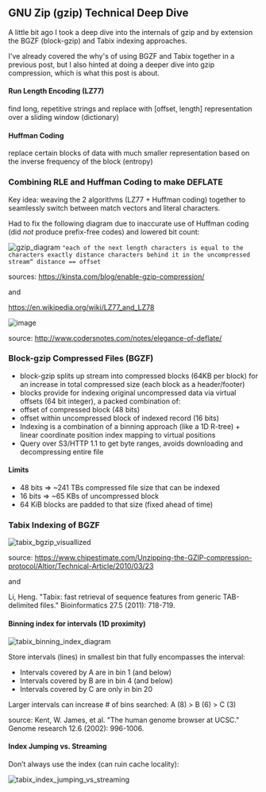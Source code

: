 ## GNU Zip (gzip) Technical Deep Dive

A little bit ago I took a deep dive into the internals of gzip and by extension the BGZF (block-gzip) and Tabix indexing approaches.

I've already covered the why's of using BGZF and Tabix together in a previous post, but I also hinted at doing a deeper dive into gzip compression, which is 
what this post is about.

#### Run Length Encoding (LZ77)

find long, repetitive strings and replace with [offset, length] representation over a sliding window (dictionary)

#### Huffman Coding

replace certain blocks of data with much smaller representation based on the inverse frequency of the block (entropy)

### Combining RLE and Huffman Coding to make DEFLATE

Key idea: weaving the 2 algorithms (LZ77 + Huffman coding) together to seamlessly switch between match vectors and literal characters.

Had to fix the following diagram due to inaccurate use of Huffman coding (did *not* produce prefix-free codes) and lowered bit count:

![gzip_diagram](https://github.com/user-attachments/assets/63320ce3-a6dd-4727-8110-f59aabcace55)
`"each of the next length characters is equal to the characters exactly distance characters behind it in the uncompressed stream“ distance == offset`

sources: https://kinsta.com/blog/enable-gzip-compression/

and

https://en.wikipedia.org/wiki/LZ77_and_LZ78

![image](https://github.com/user-attachments/assets/628e601c-e051-490e-8d97-322084d2421c)

source: http://www.codersnotes.com/notes/elegance-of-deflate/

### Block-gzip Compressed Files (BGZF)

* block-gzip splits up stream into compressed blocks (64KB per block) for an increase in total compressed size (each block as a header/footer)
* blocks provide for indexing original uncompressed data via virtual offsets (64 bit integer), a packed combination of:
* offset of compressed block (48 bits)
* offset within uncompressed block of indexed record (16 bits)
* Indexing is a combination of a binning approach (like a 1D R-tree) + linear coordinate position index mapping to virtual positions
* Query over S3/HTTP 1.1 to get byte ranges, avoids downloading and decompressing entire file

#### Limits
* 48 bits => ~241 TBs compressed file size that can be indexed
* 16 bits => ~65 KBs of uncompressed block
* 64 KiB blocks are padded to that size (fixed ahead of time)


### Tabix Indexing of BGZF

![tabix_bgzip_visuallized](https://github.com/user-attachments/assets/193bd15c-7edf-4b83-a9ba-2e3af9a424dc)

source: https://www.chipestimate.com/Unzipping-the-GZIP-compression-protocol/Altior/Technical-Article/2010/03/23 

and 

Li, Heng. "Tabix: fast retrieval of sequence features from generic TAB-delimited files." Bioinformatics 27.5 (2011): 718-719.

#### Binning index for intervals (1D proximity)

![tabix_binning_index_diagram](https://github.com/user-attachments/assets/1fb805f8-5040-4a6d-a1e0-7eb6e7a3dfb2)

Store intervals (lines) in smallest bin that fully encompasses the interval:
*	Intervals covered by A are in bin 1 (and below)
*	Intervals covered by B are in bin 4 (and below)
*	Intervals covered by C are only in bin 20
  
Larger intervals can increase # of bins searched: A (8) > B (6) > C (3)

source: Kent, W. James, et al. "The human genome browser at UCSC." Genome research 12.6 (2002): 996-1006.

#### Index Jumping vs. Streaming

Don’t always use the index (can ruin cache locality):

![tabix_index_jumping_vs_streaming](https://github.com/user-attachments/assets/ebea7fd3-cae2-4ec8-8aff-c57ad4d63746)

